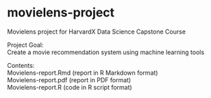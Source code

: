 # movielens-project
Movielens project for HarvardX Data Science Capstone Course  

Project Goal:  
Create a movie recommendation system using machine learning tools  

Contents:  
Movielens-report.Rmd (report in R Markdown format)  
Movielens-report.pdf (report in PDF format)  
Movielens-report.R (code in R script format)  
